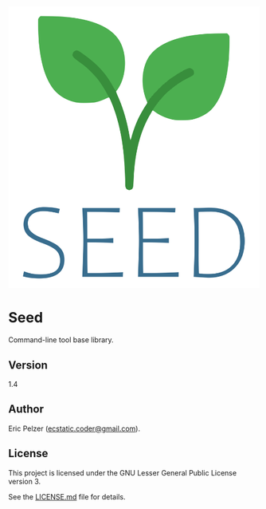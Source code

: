 ![](https://github.com/senselogic/SEED/blob/master/LOGO/seed.png)

# Seed

Command-line tool base library.

## Version

1.4

## Author

Eric Pelzer (ecstatic.coder@gmail.com).

## License

This project is licensed under the GNU Lesser General Public License version 3.

See the [LICENSE.md](LICENSE.md) file for details.
